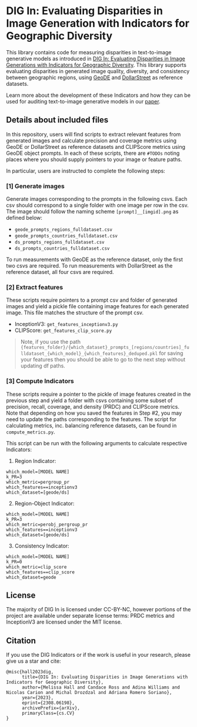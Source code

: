 # DIG In: Evaluating Disparities in Image Generation with Indicators for Geographic Diversity

This library contains code for measuring disparities in text-to-image generative models as introduced in [DIG In: Evaluating Disparities in Image Generations with Indicators for Geographic Diversity](https://arxiv.org/abs/2308.06198). 
This library supports evaluating disparities in generated image quality, diversity, and consistency between geographic regions, using [GeoDE](https://geodiverse-data-collection.cs.princeton.edu/) and [DollarStreet](https://www.gapminder.org/dollar-street) as reference datasets. 

Learn more about the development of these Indicators and how they can be used for auditing text-to-image generative models in our [paper](https://arxiv.org/abs/2308.06198). 

## Details about included files
In this repository, users will find scripts to extract relevant features from generated images and calculate precision and coverage metrics using GeoDE or DollarStreet as reference datasets and CLIPScore metrics using GeoDE object prompts. 
In each of these scripts, there are `#TODOs` noting places where you should supply pointers to your image or feature paths. 

In particular, users are instructed to complete the following steps:

### [1] Generate images
Generate images corresponding to the prompts in the following csvs. Each csv should correspond to a single folder with one image per row in the csv. The image should follow the  naming scheme `[prompt]__[imgid].png` as defined below: 
* `geode_prompts_regions_fulldataset.csv`
* `geode_prompts_countries_fulldataset.csv`
* `ds_prompts_regions_fulldataset.csv`
* `ds_prompts_countries_fulldataset.csv`

To run measurements with GeoDE as the reference dataset, only the first two csvs are required. To run measurements with DollarStreet as the reference dataset, all four csvs are required. 

### [2] Extract features
These scripts require pointers to a prompt csv and folder of generated images and yield a pickle file containing image features for each generated image. 
This file matches the structure of the prompt csv.
* InceptionV3: `get_features_inceptionv3.py`
* CLIPScore: `get_features_clip_score.py`

> Note, if you use the path `{features_folder}/{which_dataset}_prompts_[regions/countries]_fulldataset_{which_model}_{which_features}_deduped.pkl` for saving your features then you should be able to go to the next step without updating df paths.

### [3] Compute Indicators
These scripts require a pointer to the pickle of image features created in the previous step and yield a folder with csvs containing some subset of precision, recall, coverage, and density (PRDC) and CLIPScore metrics. Note that depending on how you saved the features in Step \#2, you may need to update the paths corresponding to the features. The script for calculating metrics, inc. balancing reference datasets, can be found in `compute_metrics.py`.

This script can be run with the following arguments to calculate respective Indicators:
1. Region Indicator: 
```
which_model=[MODEL NAME]
k_PR=3 
which_metric=pergroup_pr 
which_features==inceptionv3 
which_dataset=[geode/ds]
```
2. Region-Object Indicator: 
```
which_model=[MODEL NAME]
k_PR=3 
which_metric=perobj_pergroup_pr 
which_features==inceptionv3 
which_dataset=[geode/ds]
```
3. Consistency Indicator:
```
which_model=[MODEL NAME]
k_PR=0
which_metric=clip_score
which_features==clip_score 
which_dataset=geode
```

## License
The majority of DIG In is licensed under CC-BY-NC, however portions of the project are available under separate license terms: PRDC metrics and InceptionV3 are licensed under the MIT license.

## Citation
If you use the DIG Indicators or if the work is useful in your research, please give us a star and cite:

```
@misc{hall2023dig,
      title={DIG In: Evaluating Disparities in Image Generations with Indicators for Geographic Diversity}, 
      author={Melissa Hall and Candace Ross and Adina Williams and Nicolas Carion and Michal Drozdzal and Adriana Romero Soriano},
      year={2023},
      eprint={2308.06198},
      archivePrefix={arXiv},
      primaryClass={cs.CV}
}
```
